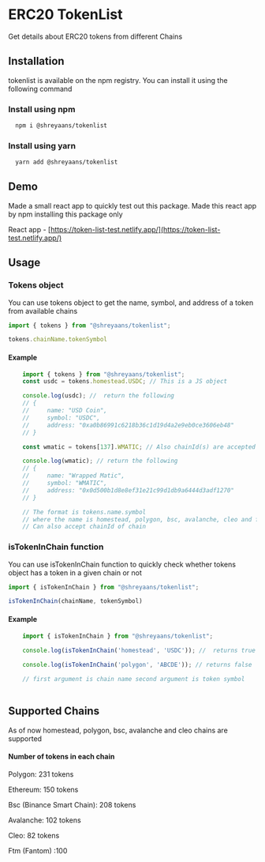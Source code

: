 # ERC20 TokenList 

Get details about ERC20 tokens from different Chains

## Installation
 
tokenlist is available on the npm registry. You can install it using the following command
 
### Install using npm 

```bash
  npm i @shreyaans/tokenlist
```
### Install using yarn

```bash 
  yarn add @shreyaans/tokenlist
``` 
## Demo
Made a small react app to quickly test out this package. Made this react app by npm installing this package only 

React app - [https://token-list-test.netlify.app/](https://token-list-test.netlify.app/)


## Usage

### Tokens object
You can use tokens object to get the name, symbol, and address of a token from available chains

```ts
import { tokens } from "@shreyaans/tokenlist";

tokens.chainName.tokenSymbol
````

#### Example

```ts
    import { tokens } from "@shreyaans/tokenlist";
    const usdc = tokens.homestead.USDC; // This is a JS object

    console.log(usdc); //  return the following
    // {
    //     name: "USD Coin",
    //     symbol: "USDC",
    //     address: "0xa0b86991c6218b36c1d19d4a2e9eb0ce3606eb48"
    // }

    const wmatic = tokens[137].WMATIC; // Also chainId(s) are accepted 

    console.log(wmatic); // return the following
    // {
    //     name: "Wrapped Matic",
    //     symbol: "WMATIC",
    //     address: "0x0d500b1d8e8ef31e21c99d1db9a6444d3adf1270"
    // }

    // The format is tokens.name.symbol
    // where the name is homestead, polygon, bsc, avalanche, cleo and ftm
    // Can also accept chainId of chain
```

### isTokenInChain function
You can use isTokenInChain function to quickly check whether tokens object has a token in a given chain or not

```ts
import { isTokenInChain } from "@shreyaans/tokenlist";

isTokenInChain(chainName, tokenSymbol)
````

#### Example

```ts
    import { isTokenInChain } from "@shreyaans/tokenlist";
   
    console.log(isTokenInChain('homestead', 'USDC')); //  returns true

    console.log(isTokenInChain('polygon', 'ABCDE')); // returns false

    // first argument is chain name second argument is token symbol
    
```

## Supported Chains

As of now homestead, polygon, bsc, avalanche and cleo chains are supported

#### Number of tokens in each chain

Polygon: 231 tokens

Ethereum: 150 tokens

Bsc (Binance Smart Chain): 208 tokens

Avalanche: 102 tokens

Cleo: 82 tokens

Ftm (Fantom) :100



